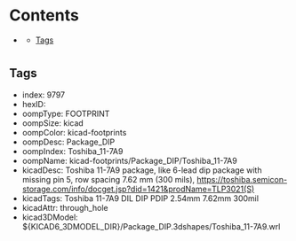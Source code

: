 



Contents
========

* [](#)
	* [Tags](#tags)

# 

## Tags

- index: 9797
- hexID: 
- oompType: FOOTPRINT
- oompSize: kicad
- oompColor: kicad-footprints
- oompDesc: Package_DIP
- oompIndex: Toshiba_11-7A9
- oompName: kicad-footprints/Package_DIP/Toshiba_11-7A9
- kicadDesc: Toshiba 11-7A9 package, like 6-lead dip package with missing pin 5, row spacing 7.62 mm (300 mils), https://toshiba.semicon-storage.com/info/docget.jsp?did=1421&prodName=TLP3021(S)
- kicadTags: Toshiba 11-7A9 DIL DIP PDIP 2.54mm 7.62mm 300mil
- kicadAttr: through_hole
- kicad3DModel: ${KICAD6_3DMODEL_DIR}/Package_DIP.3dshapes/Toshiba_11-7A9.wrl
